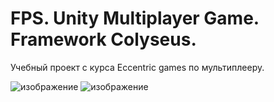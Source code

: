 # FPS. Unity Multiplayer Game. Framework Colyseus. 
Учебный проект с курса Eccentric games по мультиплееру.

![изображение](https://github.com/Olegsander78/Shooter_MP/assets/79563332/e30e9895-5b2d-47f9-801a-d81e40f7e70a)
![изображение](https://github.com/Olegsander78/Shooter_MP/assets/79563332/8cc53582-87d6-4f34-b65d-66991492ae15)

